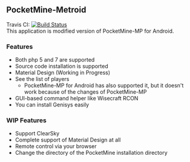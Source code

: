 ## PocketMine-Metroid
Travis CI: [![Build Status](https://travis-ci.org/nao20010128nao/PocketMine-Metroid.svg?branch=master)](https://travis-ci.org/nao20010128nao/PocketMine-Metroid)    
This application is modified version of PocketMine-MP for Android.    
    
### Features
* Both php 5 and 7 are supported
* Source code installation is supported
* Material Design (Working in Progress)
* See the list of players
  - PocketMine-MP for Android has also supported it, but it doesn't work because of the changes of PocketMine-MP
* GUI-based command helper like Wisecraft RCON
* You can install Genisys easily

### WIP Features
* Support ClearSky
* Complete support of Material Design at all
* Remote control via your browser
* Change the directory of the PocketMine installation directory
